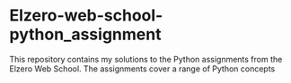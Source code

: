 # Elzero-web-school-python_assignment
This repository contains my solutions to the Python assignments from the Elzero Web School. The assignments cover a range of Python concepts
